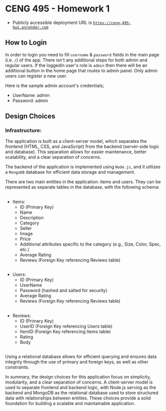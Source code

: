 # CENG 495 - Homework 1

- Publicly accessible deployment URL is [`https://ceng-495-hw1.onrender.com`](https://ceng-495-hw1.onrender.com)

## How to Login
In order to login you need to fill `username` & `password` fields in the main page (i.e. `/`) of the app. There isn't any additional steps for both admin and regular users. If the loggedin user's role is `admin` then there will be an additional button in the home page that routes to admin panel. Only admin users can register a new user. 

Here is the sample admin account's credentials;
- UserName: admin
- Password: admin

## Design Choices

### Infrastructure:
The application is built as a client-server model, which separates the frontend (HTML, CSS, and JavaScript) from the backend (server-side logic and database). This separation allows for easier maintenance, better scalability, and a clear separation of concerns.

The backend of the application is implemented using `Node.js`, and it utilizes a `MongoDB` database for efficient data storage and management.

There are two main entities in the application: items and users. They can be represented as separate tables in the database, with the following schema:
##
- Items:
  - ID (Primary Key)
  - Name
  - Description
  - Category
  - Seller
  - Image
  - Price
  - Additional attributes specific to the category (e.g., Size, Color, Spec, etc.)
  - Average Rating
  - Reviews (Foreign Key referencing Reviews table)
##
- Users:
  - ID (Primary Key)
  - UserName
  - Password (hashed and salted for security)
  - Average Rating
  - Reviews (Foreign Key referencing Reviews table)
##
- Reviews:
  - ID (Primary Key)
  - UserID (Foreign Key referencing Users table)
  - ItemID (Foreign Key referencing Items table)
  - Rating
  - Body
##
Using a relational database allows for efficient querying and ensures data integrity through the use of primary and foreign keys, as well as other constraints.

In summary, the design choices for this application focus on simplicity, modularity, and a clear separation of concerns. A client-server model is used to separate frontend and backend logic, with Node.js serving as the backend and MongoDB as the relational database used to store structured data with relationships between entities. These choices provide a solid foundation for building a scalable and maintainable application.
